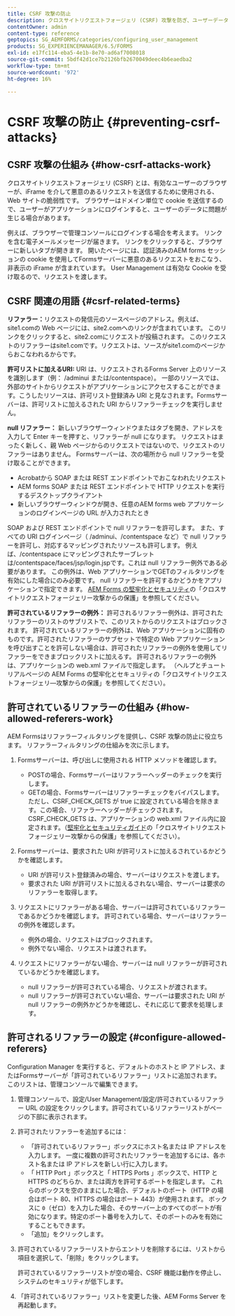 ```yaml
---
title: CSRF 攻撃の防止
description: クロスサイトリクエストフォージェリ (CSRF) 攻撃を防ぎ、ユーザーデータを侵害から保護する方法について説明します。
contentOwner: admin
content-type: reference
geptopics: SG_AEMFORMS/categories/configuring_user_management
products: SG_EXPERIENCEMANAGER/6.5/FORMS
exl-id: e17fc114-eba5-4e1b-8e70-ad6af7008018
source-git-commit: 5bdf42d1ce7b2126bfb2670049deec4b6eaedba2
workflow-type: tm+mt
source-wordcount: '972'
ht-degree: 16%

---
```


# CSRF 攻撃の防止 {#preventing-csrf-attacks}

## CSRF 攻撃の仕組み {#how-csrf-attacks-work}

クロスサイトリクエストフォージェリ (CSRF) とは、有効なユーザーのブラウザーが、iFrame を介して悪意のあるリクエストを送信するために使用される、Web サイトの脆弱性です。 ブラウザーはドメイン単位で cookie を送信するので、ユーザーがアプリケーションにログインすると、ユーザーのデータに問題が生じる場合があります。

例えば、ブラウザーで管理コンソールにログインする場合を考えます。 リンクを含む電子メールメッセージが届きます。 リンクをクリックすると、ブラウザーに新しいタブが開きます。 開いたページには、認証済みのAEM forms セッションの cookie を使用してFormsサーバーに悪意のあるリクエストをおこなう、非表示の iFrame が含まれています。 User Management は有効な Cookie を受け取るので、リクエストを渡します。

## CSRF 関連の用語 {#csrf-related-terms}

**リファラー：**&#x200B;リクエストの発信元のソースページのアドレス。例えば、site1.comの Web ページには、site2.comへのリンクが含まれています。 このリンクをクリックすると、site2.comにリクエストが投稿されます。 このリクエストのリファラーはsite1.comです。リクエストは、ソースがsite1.comのページからおこなわれるからです。

**許可リストに加えるURI:** URI は、リクエストされるForms Server 上のリソースを識別します（例： /adminui または/contentspace）。 一部のリソースでは、外部のサイトからリクエストがアプリケーションにアクセスすることができます。こうしたリソースは、許可リスト登録済み URI と見なされます。Formsサーバーは、許可リストに加えるされた URI からリファラーチェックを実行しません。

**null リファラー：** 新しいブラウザーウィンドウまたはタブを開き、アドレスを入力して Enter キーを押すと、リファラーが null になります。 リクエストはまったく新しく、親 Web ページからのリクエストではないので、リクエストのリファラーはありません。 Formsサーバーは、次の場所から null リファラーを受け取ることができます。

* Acrobatから SOAP または REST エンドポイントでおこなわれたリクエスト
* AEM forms SOAP または REST エンドポイントで HTTP リクエストを実行するデスクトップクライアント
* 新しいブラウザーウィンドウが開き、任意のAEM forms web アプリケーションのログインページの URL が入力されたとき

SOAP および REST エンドポイントで null リファラーを許可します。 また、すべての URI ログインページ（ /adminui、/contentspace など）で null リファラーを許可し、対応するマッピングされたリソースも許可します。 例えば、/contentspace にマッピングされたサーブレットは/contentspace/faces/jsp/login.jspです。これは null リファラー例外である必要があります。 この例外は、Web アプリケーションでGETのフィルタリングを有効にした場合にのみ必要です。 null リファラーを許可するかどうかをアプリケーションで指定できます。 [AEM Forms の堅牢化とセキュリティ](https://help.adobe.com/ja_JP/livecycle/11.0/HardeningSecurity/index.html)の「クロスサイトリクエストフォージェリー攻撃からの保護」を参照してください。

**許可されているリファラーの例外：** 許可されるリファラー例外は、許可されたリファラーのリストのサブリストで、このリストからのリクエストはブロックされます。 許可されているリファラーの例外は、Web アプリケーションに固有のものです。許可されたリファラーのサブセットで特定の Web アプリケーションを呼び出すことを許可しない場合は、許可されたリファラーの例外を使用してリファラーをできまブロックリストに加えるす。 許可されるリファラーの例外は、アプリケーションの web.xml ファイルで指定します。 （ヘルプとチュートリアルページの AEM Forms の堅牢化とセキュリティの「クロスサイトリクエストフォージェリ―攻撃からの保護」を参照してください）。

## 許可されているリファラーの仕組み {#how-allowed-referers-work}

AEM Formsはリファラーフィルタリングを提供し、CSRF 攻撃の防止に役立ちます。 リファラーフィルタリングの仕組みを次に示します。

1. Formsサーバーは、呼び出しに使用される HTTP メソッドを確認します。

   * POSTの場合、Formsサーバーはリファラーヘッダーのチェックを実行します。
   * GETの場合、Formsサーバーはリファラーチェックをバイパスします。ただし、CSRF_CHECK_GETS が true に設定されている場合を除きます。この場合、リファラーヘッダーがチェックされます。 CSRF_CHECK_GETS は、アプリケーションの web.xml ファイル内に設定されます。（[堅牢化とセキュリティガイド](https://help.adobe.com/ja_JP/livecycle/11.0/HardeningSecurity/index.html)の「クロスサイトリクエストフォージェリー攻撃からの保護」を参照してください）。

1. Formsサーバーは、要求された URI が許可リストに加えるされているかどうかを確認します。

   * URI が許可リスト登録済みの場合、サーバーはリクエストを渡します。
   * 要求された URI が許可リストに加えるされない場合、サーバーは要求のリファラーを取得します。

1. リクエストにリファラーがある場合、サーバーは許可されているリファラーであるかどうかを確認します。 許可されている場合、サーバーはリファラーの例外を確認します。

   * 例外の場合、リクエストはブロックされます。
   * 例外でない場合、リクエストは渡されます。

1. リクエストにリファラーがない場合、サーバーは null リファラーが許可されているかどうかを確認します。

   * null リファラーが許可されている場合、リクエストが渡されます。
   * null リファラーが許可されていない場合、サーバーは要求された URI が null リファラーの例外かどうかを確認し、それに応じて要求を処理します。

## 許可されるリファラーの設定 {#configure-allowed-referers}

Configuration Manager を実行すると、デフォルトのホストと IP アドレス、またはFormsサーバーが「許可されているリファラー」リストに追加されます。 このリストは、管理コンソールで編集できます。

1. 管理コンソールで、設定/User Management/設定/許可されているリファラー URL の設定をクリックします。許可されているリファラーリストがページの下部に表示されます。
1. 許可されたリファラーを追加するには：

   * 「許可されているリファラー」ボックスにホスト名または IP アドレスを入力します。 一度に複数の許可されたリファラーを追加するには、各ホスト名または IP アドレスを新しい行に入力します。
   * 「 HTTP Port 」ボックスと「 HTTPS Ports 」ボックスで、HTTP と HTTPS のどちらか、または両方を許可するポートを指定します。 これらのボックスを空のままにした場合、デフォルトのポート（HTTP の場合はポート 80、HTTPS の場合はポート 443）が使用されます。 ボックスに `0`（ゼロ）を入力した場合、そのサーバー上のすべてのポートが有効になります。特定のポート番号を入力して、そのポートのみを有効にすることもできます。
   * 「追加」をクリックします。

1. 許可されているリファラーリストからエントリを削除するには、リストから項目を選択して、「削除」をクリックします。

   許可されているリファラーリストが空の場合、CSRF 機能は動作を停止し、システムのセキュリティが低下します。

1. 「許可されているリファラー」リストを変更した後、AEM Forms Server を再起動します。
